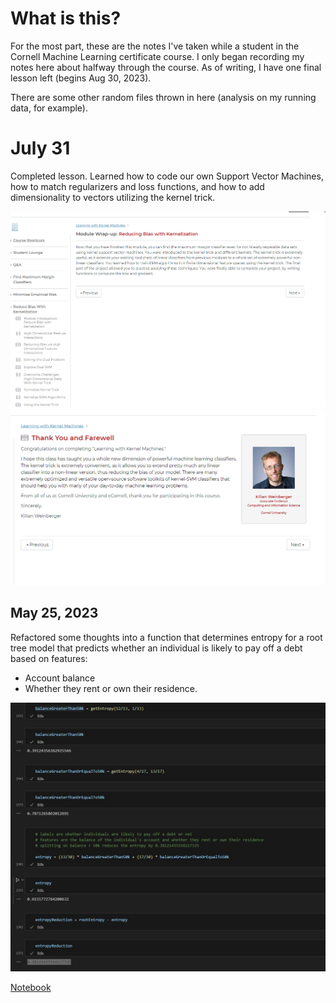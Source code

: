 # What is this? 

For the most part, these are the notes I've taken while a student in the Cornell Machine Learning certificate course.  I only began recording my notes here about halfway through the course.  As of writing, I have one final lesson left (begins Aug 30, 2023).  

There are some other random files thrown in here (analysis on my running data, for example). 

# July 31

Completed lesson.  Learned how to code our own Support Vector Machines, how to match regularizers and loss functions, and how to add dimensionality to vectors utilizing the kernel trick.  

![Image](https://github.com/sbogucki12/datascience/blob/main/kernel%201.png)
![Image](https://github.com/sbogucki12/datascience/blob/main/kernel%202.png)


## May 25, 2023

Refactored some thoughts into a function that determines entropy for a root tree model that predicts whether an individual is likely to pay off a debt based on features: 
- Account balance
- Whether they rent or own their residence. 

![Image](./entropy.jpg)

[Notebook](https://github.com/sbogucki12/datascience/blob/main/decision-trees.ipynb)
